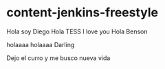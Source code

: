 # content-jenkins-freestyle
Hola soy Diego
Hola TESS
I love you
Hola Benson

holaaaa
holaaaa Darling

Dejo el curro y me busco nueva vida

